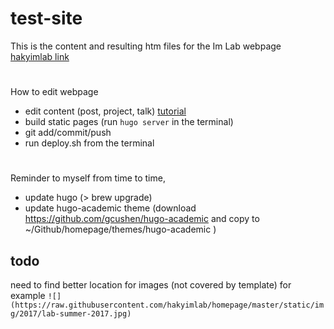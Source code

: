 # test-site

This is the content and resulting htm files for the Im Lab webpage [hakyimlab link](http://hakyimlab.org)


#
How to edit webpage
- edit content (post, project, talk) [tutorial](https://sourcethemes.com/academic/#posts)
- build static pages (run `hugo server` in the terminal)
- git add/commit/push
- run deploy.sh from the terminal

#
Reminder to myself from time to time,
- update hugo (> brew upgrade)
- update hugo-academic theme (download https://github.com/gcushen/hugo-academic and copy to ~/Github/homepage/themes/hugo-academic
)



## todo
need to find better location for images (not covered by template)
for example
`![](https://raw.githubusercontent.com/hakyimlab/homepage/master/static/img/2017/lab-summer-2017.jpg)`
